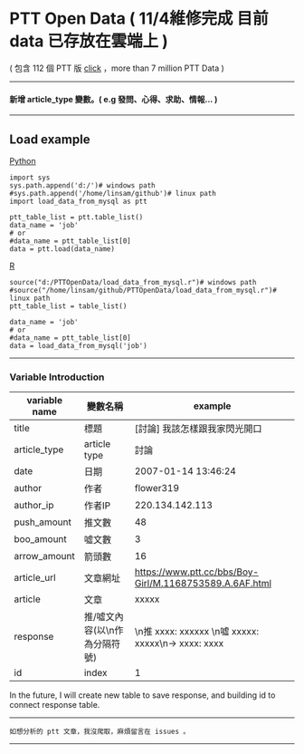 # PTT Open Data ( 11/4維修完成 目前 data 已存放在雲端上 )
 ( 包含 112 個 PTT 版 [click](https://github.com/f496328mm/PTTOpenData/blob/master/ptt_readme.md) ，more than 7 million PTT Data )
<!---
     在資料爆炸的年代，我們卻沒有容易取得 data 的管道，因此提供一個共享 data 的平台。
     一個人爬蟲力量有限，合作爬蟲力量無限。各位可以在這上面，update 自己爬到的 data ，download 其他人分享的 data。

    平台網址：http://http://114.32.60.100/phpmyadmin/ <br>
    user : guest <br>
    password : 123 <br>
------------------------------------------------------------
Gmail : samlin266118@gmail.com <br>
 1. 目前在 Linode 上架設 MySQL ，aws 價格太高，linodo 目前方案：4	TB Transfer/month、4000	Mbps Network Out，速度上會大大提升。
 2. 為了減少雲端硬碟用量($$$)，將 origin_article 刪除，clean_article 改為 airtcle。
  --->
  ----------------------
  #### 新增 article_type 變數。( e.g 發問、心得、求助、情報... )
  ----------------------
<!--
## install 
 ### linux
    sudo apt install awscli
    aws configure
    aws_access_key_id = email to me
    aws_secret_access_key = email to me
    Default region name [None]: enter
    Default output format [None]: enter
 ### windows
    pip install awscli
    aws configure
    aws_access_key_id = email to me
    aws_secret_access_key = email to me
    Default region name [None]: enter
    Default output format [None]: enter
-->
## Load example
[Python](https://github.com/f496328mm/PTTOpenData/blob/master/load_data_from_mysql.py) <br>

    import sys
    sys.path.append('d:/')# windows path
    #sys.path.append('/home/linsam/github')# linux path 
    import load_data_from_mysql as ptt

    ptt_table_list = ptt.table_list()
    data_name = 'job'
    # or 
    #data_name = ptt_table_list[0]
    data = ptt.load(data_name)

[R](https://github.com/f496328mm/PTTOpenData/blob/master/load_data_from_mysql.r) <br>    

    source("d:/PTTOpenData/load_data_from_mysql.r")# windows path
    #source("/home/linsam/github/PTTOpenData/load_data_from_mysql.r")# linux path
    ptt_table_list = table_list()
    
    data_name = 'job'
    # or 
    #data_name = ptt_table_list[0]
    data = load_data_from_mysql('job')

------------------------------------------------------------
### Variable Introduction

| variable name | 變數名稱 | example |
|---------------|---------|----------|
| title | 標題 | [討論] 我該怎樣跟我家閃光開口 |
| article_type | article type | 討論 |
| date | 日期 | 2007-01-14 13:46:24 |
| author | 作者 | flower319 |
| author_ip | 作者IP | 220.134.142.113 |
| push_amount | 推文數 | 48 |
| boo_amount | 噓文數 | 3 |
| arrow_amount | 箭頭數 | 16 |
| article_url | 文章網址 | https://www.ptt.cc/bbs/Boy-Girl/M.1168753589.A.6AF.html |
| article | 文章 | xxxxx |
| response | 推/噓文內容(以\n作為分隔符號) | \n推 xxxx: xxxxxx \n噓 xxxxx: xxxxx\n→ xxxx: xxxx  |
| id | index | 1 |

In the future, I will create new table to save response, and building id to connect response table.

<!---下載 data 範例 
[Python](https://github.com/f496328mm/Crawler_and_Share/blob/master/load_data_from_mysql.py) 
[R](https://github.com/f496328mm/Crawler_and_Share/blob/master/load_data_from_mysql.r)  <br>
上傳 data 範例 
[Python](https://github.com/f496328mm/Crawler_and_Share/blob/master/upload_data_to_mysql.py)
[R](https://github.com/f496328mm/Crawler_and_Share/blob/master/upload_data_to_mysql.r)  <br>
--->
------------------------------------------------------------
    如想分析的 ptt 文章，我沒爬取，麻煩留言在 issues 。
------------------------------------------------------------

<!---
由於這是我個人架設的平台，資源有限，請不要進行惡意攻擊。另外同一時間使用人數過多，速度上可能會降低，請多包涵。<br><br>
歡迎有同樣熱情的朋友協助我，共同合作，由於我是數學系出身，並沒有 PHP、SQL 等專業知識，目前只是個雛形，沒有前端，後端部分也只是剛開始，因此需要這方面的協助，歡迎 email 討論。未來朝 open 的方向進行，目前資源不足，請多包涵。
<br><br>

### PS: 在爬取文章部分，可能出現小錯誤，因此其中一個欄位 origin_article ，提供最原始的 data，如果有錯誤可額外進行提取，基本上99%的資料都是正確的。
<br><br>
--->

